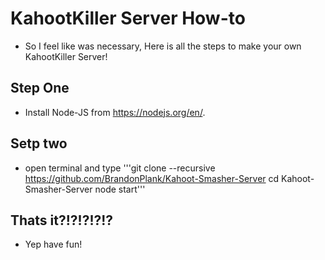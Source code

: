 # KahootKiller Server How-to
* So I feel like was necessary, Here is all the steps to make your own KahootKiller Server!



## Step One
* Install Node-JS from https://nodejs.org/en/.
## Setp two
* open terminal and type
'''git clone --recursive https://github.com/BrandonPlank/Kahoot-Smasher-Server
cd Kahoot-Smasher-Server
node start'''
## Thats it?!?!?!?!?
* Yep have fun!
